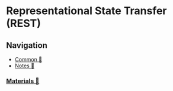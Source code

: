 # Representational State Transfer (REST)

## Navigation

- [Common 📂](./index.md)
- [Notes 📂](./notes.md)

### [Materials 📂](./materials.md)

